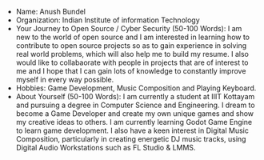 - Name: Anush Bundel
- Organization: Indian Institute of information Technology
- Your Journey to Open Source / Cyber Security (50-100 Words): I am new to the world of open source and I am interested in learning how to contribute to open source projects so as to gain experience in solving real world problems, which will also help me to build my resume. I also would like to collabaorate with people in projects that are of interest to me and I hope that I can gain lots of knowledge to constantly improve myself in every way possible.
- Hobbies: Game Development, Music Composition and Playing Keyboard.
- About Yourself (50-100 Words): I am currently a student at IIIT Kottayam and pursuing a degree in Computer Science and Engineering. I dream to become a Game Developer and create my own unique games and show my creative ideas to others. I am currently learning Godot Game Engine to learn game development. I also have a keen interest in Digital Music Composition, particularly in creating energetic DJ music tracks, using Digital Audio Workstations such as FL Studio & LMMS.
